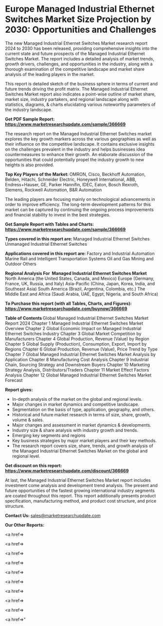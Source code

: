 # Europe Managed Industrial Ethernet Switches Market Size Projection by 2030: Opportunities and Challenges

The new Managed Industrial Ethernet Switches Market research report 2024 to 2030 has been released, providing comprehensive insights into the current state and future prospects of the Managed Industrial Ethernet Switches Market. The report includes a detailed analysis of market trends, growth drivers, challenges, and opportunities in the industry, along with a thorough examination of the competitive landscape and market share analysis of the leading players in the market.

This report is detailed sketch of the business sphere in terms of current and future trends driving the profit matrix. The Managed Industrial Ethernet Switches Market report also indicates a point-wise outline of market share, market size, industry partakers, and regional landscape along with statistics, diagrams, &amp; charts elucidating various noteworthy parameters of the industry landscape.

<strong><b>Get PDF Sample Report: <a href=https://www.marketresearchupdate.com/sample/366669>https://www.marketresearchupdate.com/sample/366669</a></b></strong>

The research report on the Managed Industrial Ethernet Switches market explores the key growth markers across the various geographies as well as their influence on the competitive landscape. It contains exclusive insights on the challenges prevalent in the industry and helps businesses idea countermeasures to enhance their growth. An elaborate discussion of the opportunities that could potentially propel the industry growth to new heights is also provided.

<strong><b>Top Key Players of the Market:
</b></strong>OMRON, Cisco, Beckhoff Automation, Belden, Hitachi, Schneider Electric, Honeywell International, ABB, Endress+Hauser, GE, Parker Hannifin, IDEC, Eaton, Bosch Rexroth, Siemens, Rockwell Automation, B&R Automation<strong><b>
</b></strong>

The leading players are focusing mainly on technological advancements in order to improve efficiency. The long-term development patterns for this market can be captured by continuing the ongoing process improvements and financial stability to invest in the best strategies.

<strong><b>Get Sample Report with Tables and Charts: <a href=https://www.marketresearchupdate.com/sample/366669>https://www.marketresearchupdate.com/sample/366669</a></b></strong>

<strong><b>Types covered in this report are:
</b></strong>Managed Industrial Ethernet Switches
Unmanaged Industrial Ethernet Switches<strong><b>
</b></strong>

<strong><b>Applications covered in this report are:
</b></strong>Factory and Industrial Automation
Marine
Rail and Intelligent Transportation Systems
Oil and Gas
Mining and Outdoor
Others<strong><b>
</b></strong>

<strong><b>Regional Analysis For  Managed Industrial Ethernet Switches Market</b></strong><strong><b>
</b></strong>North America (the United States, Canada, and Mexico)
Europe (Germany, France, UK, Russia, and Italy)
Asia-Pacific (China, Japan, Korea, India, and Southeast Asia)
South America (Brazil, Argentina, Colombia, etc.)
The Middle East and Africa (Saudi Arabia, UAE, Egypt, Nigeria, and South Africa)

<strong><b>To Purchase this report (with all Tables, Charts, and Figures): <a href=https://www.marketresearchupdate.com/buynow/366669>https://www.marketresearchupdate.com/buynow/366669</a></b></strong>

<strong><b>Table of Contents</b></strong><strong><b>
</b></strong>Global Managed Industrial Ethernet Switches Market Report 2024
Chapter 1 Managed Industrial Ethernet Switches Market Overview
Chapter 2 Global Economic Impact on Managed Industrial Ethernet Switches Industry
Chapter 3 Global Market Competition by Manufacturers
Chapter 4 Global Production, Revenue (Value) by Region
Chapter 5 Global Supply (Production), Consumption, Export, Import by Regions
Chapter 6 Global Production, Revenue (Value), Price Trend by Type
Chapter 7 Global Managed Industrial Ethernet Switches Market Analysis by Application
Chapter 8 Manufacturing Cost Analysis
Chapter 9 Industrial Chain, Sourcing Strategy and Downstream Buyers
Chapter 10 Marketing Strategy Analysis, Distributors/Traders
Chapter 11 Market Effect Factors Analysis
Chapter 12 Global Managed Industrial Ethernet Switches Market Forecast

<strong><b>Report gives:</b></strong>

- In-depth analysis of the market on the global and regional levels.
- Major changes in market dynamics and competitive landscape.
- Segmentation on the basis of type, application, geography, and others.
- Historical and future market research in terms of size, share, growth, volume &amp; sales.
- Major changes and assessment in market dynamics &amp; developments.
- Industry size &amp; share analysis with industry growth and trends.
- Emerging key segments and regions
- Key business strategies by major market players and their key methods.
- The research report covers size, share, trends, and growth analysis of the Managed Industrial Ethernet Switches Market on the global and regional level.

<strong><b>Get discount on this report: <a href=https://www.marketresearchupdate.com/discount/366669>https://www.marketresearchupdate.com/discount/366669</a></b></strong>

At last, the Managed Industrial Ethernet Switches Market report includes investment come analysis and development trend analysis. The present and future opportunities of the fastest growing international industry segments are coated throughout this report. This report additionally presents product specification, manufacturing method, and product cost structure, and price structure.

<strong><b>Contact Us:
</b></strong>sales@marketresearchupdate.com

<strong>Our Other Reports:</strong>

<a href=></a>

<a href=></a>

<a href=></a>

<a href=></a>

<a href=></a>

<a href=></a>

<a href=></a>

<a href=></a>

<a href=></a>

<a href=></a>"
